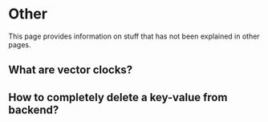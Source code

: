 # Other

This page provides information on stuff that has not been explained in other pages.


## What are vector clocks?

## How to completely delete a key-value from backend?
